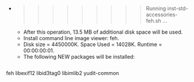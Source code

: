 * >>>>>>>>> Running inst-std-accessories-feh.sh ...
  * After this operation, 13.5 MB of additional disk space will be used.
  * Install command line image viewer: feh.
  * Disk size = 4450000K. Space Used = 14028K. Runtime = 00:00:00:01.
  * The following NEW packages will be installed:
  ```bash
feh libexif12 libid3tag0 libimlib2 yudit-common
  ```
